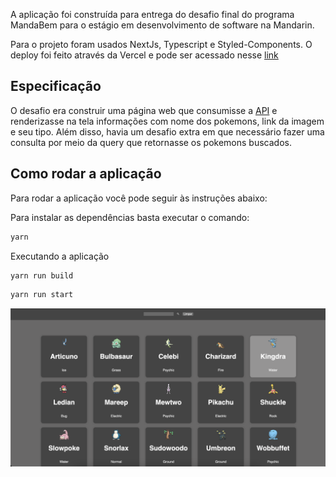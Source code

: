 A aplicação foi construída para entrega do desafio final do programa MandaBem para o estágio em desenvolvimento de software na Mandarin.

Para o projeto foram usados NextJs, Typescript e Styled-Components. O deploy foi feito através da Vercel e pode ser acessado nesse [link](https://apipokemon-seven.vercel.app/ß)

## Especificação 
O desafio era construir uma página web que consumisse a [API](https://pokemon.mandarin.com.br/) e renderizasse na tela informações com nome dos pokemons, link da imagem e seu tipo. Além disso, havia um desafio extra em que necessário fazer uma consulta por meio da query que retornasse os pokemons buscados.

## Como rodar a aplicação

Para rodar a aplicação você pode seguir às instruções abaixo:


Para instalar as dependências basta executar o comando:
```bash
yarn 
```

Executando a aplicação

```bash
yarn run build 
```

```bash
yarn run start  
```

![Alt text](image.png)